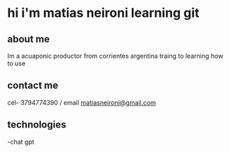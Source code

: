 # hi i'm matias neironi learning git 
## about me 
Im a acuaponic productor from corrientes argentina traing to learning how to use 
## contact me 
cel- 3794774390 / email matiasneironi@gmail.com
## technologies
-chat gpt
